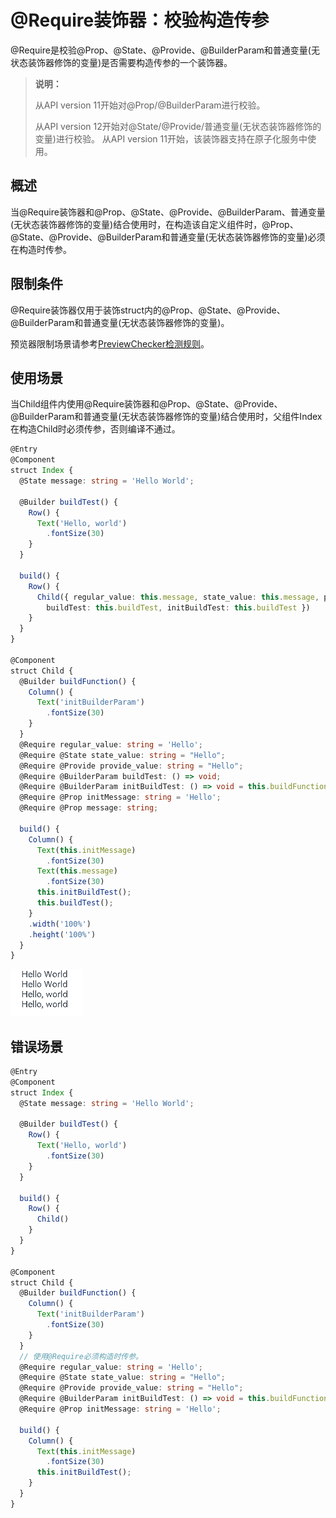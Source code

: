 # \@Require装饰器：校验构造传参


\@Require是校验\@Prop、\@State、\@Provide、\@BuilderParam和普通变量(无状态装饰器修饰的变量)是否需要构造传参的一个装饰器。


> **说明：**
>
> 从API version 11开始对\@Prop/\@BuilderParam进行校验。
>
> 从API version 12开始对\@State/\@Provide/普通变量(无状态装饰器修饰的变量)进行校验。
> 从API version 11开始，该装饰器支持在原子化服务中使用。


## 概述

当\@Require装饰器和\@Prop、\@State、\@Provide、\@BuilderParam、普通变量(无状态装饰器修饰的变量)结合使用时，在构造该自定义组件时，\@Prop、\@State、\@Provide、\@BuilderParam和普通变量(无状态装饰器修饰的变量)必须在构造时传参。

## 限制条件

\@Require装饰器仅用于装饰struct内的\@Prop、\@State、\@Provide、\@BuilderParam和普通变量(无状态装饰器修饰的变量)。

预览器限制场景请参考[PreviewChecker检测规则]( https://developer.huawei.com/consumer/cn/doc/harmonyos-guides-V5/ide-previewer-previewchecker-0000001910869788-V5)。

## 使用场景

当Child组件内使用\@Require装饰器和\@Prop、\@State、\@Provide、\@BuilderParam和普通变量(无状态装饰器修饰的变量)结合使用时，父组件Index在构造Child时必须传参，否则编译不通过。

```ts
@Entry
@Component
struct Index {
  @State message: string = 'Hello World';

  @Builder buildTest() {
    Row() {
      Text('Hello, world')
        .fontSize(30)
    }
  }

  build() {
    Row() {
      Child({ regular_value: this.message, state_value: this.message, provide_value: this.message, initMessage: this.message, message: this.message,
        buildTest: this.buildTest, initBuildTest: this.buildTest })
    }
  }
}

@Component
struct Child {
  @Builder buildFunction() {
    Column() {
      Text('initBuilderParam')
        .fontSize(30)
    }
  }
  @Require regular_value: string = 'Hello';
  @Require @State state_value: string = "Hello";
  @Require @Provide provide_value: string = "Hello";
  @Require @BuilderParam buildTest: () => void;
  @Require @BuilderParam initBuildTest: () => void = this.buildFunction;
  @Require @Prop initMessage: string = 'Hello';
  @Require @Prop message: string;

  build() {
    Column() {
      Text(this.initMessage)
        .fontSize(30)
      Text(this.message)
        .fontSize(30)
      this.initBuildTest();
      this.buildTest();
    }
    .width('100%')
    .height('100%')
  }
}
```

 ![img](figures/9e2d58bc-b0e1-4613-934b-8e4237bd5c05.png) 

## 错误场景

```ts
@Entry
@Component
struct Index {
  @State message: string = 'Hello World';

  @Builder buildTest() {
    Row() {
      Text('Hello, world')
        .fontSize(30)
    }
  }

  build() {
    Row() {
      Child()
    }
  }
}

@Component
struct Child {
  @Builder buildFunction() {
    Column() {
      Text('initBuilderParam')
        .fontSize(30)
    }
  }
  // 使用@Require必须构造时传参。
  @Require regular_value: string = 'Hello';
  @Require @State state_value: string = "Hello";
  @Require @Provide provide_value: string = "Hello";
  @Require @BuilderParam initBuildTest: () => void = this.buildFunction;
  @Require @Prop initMessage: string = 'Hello';

  build() {
    Column() {
      Text(this.initMessage)
        .fontSize(30)
      this.initBuildTest();
    }
  }
}
```

